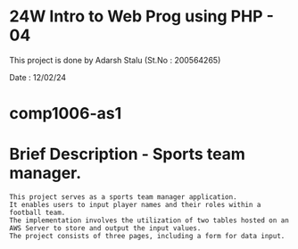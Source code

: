 # 24W Intro to Web Prog using PHP - 04

This project is done by Adarsh Stalu
(St.No : 200564265)

Date : 12/02/24

# comp1006-as1
# Brief Description - Sports team manager.
    This project serves as a sports team manager application.
    It enables users to input player names and their roles within a football team. 
    The implementation involves the utilization of two tables hosted on an AWS Server to store and output the input values. 
    The project consists of three pages, including a form for data input. 


                


